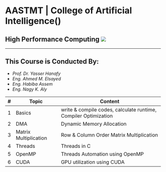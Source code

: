 # AASTMT | College of Artificial Intelligence()
## High Performance Computing ![](https://img.shields.io/badge/Semester-Fall--2024-red)
---
## This Course is Conducted By:
- _Prof. Dr. Yasser Hanafy_
- _Eng. Ahmed M. Elsayed_
- _Eng. Habiba Assem_
- _Eng. Nagy K. Aly_

| # | Topic | Content |
| ------ | ------ | ------ |
| 1 | Basics | write & compile codes, calculate runtime, Compiler Optimization |
| 2 | DMA | Dynamic Memory Allocation |
| 3 | Matrix Multiplication |  Row & Column Order Matrix Multiplication |
| 4 | Threads | Threads in C |
| 5 | OpenMP | Threads Automation using OpenMP |
| 6 | CUDA | GPU utilization using CUDA |
